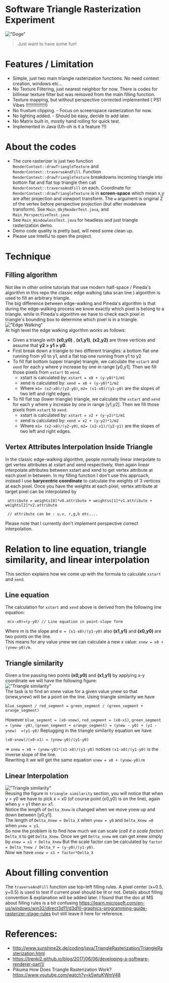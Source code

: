 # Software Triangle Rasterization Experiment
!["Doge"](doc/doge.png?raw=true "Optional Title")
>
>Just want to have some fun!  

# Features / Limitation
- Simple, just two main triangle rasterization functions. No need context creation, windows etc...  
- No Texture Filtering, just nearest neighbor for now. There is codes for billinear texture filter but was removed from the main filling function.
- Texture mapping, but without perspective corrected implemented ( PS1 Vibes !!!!!!!!!!!!!!!!)
- No frustum clipping. - Focus on screenspace rasterization for now.
- No lighting added. - Should be easy, decide to add later.
- No Matrix built in, mostly hand rolling for quick test.  
- Implemented in Java (Uh-oh is it a feature ?!)

# About the codes
- The core rasterizer is just two function `RenderContext::drawTriangleTexture` and `RenderContext::traverseAndFill`.
Function `RenderContext::drawTriangleTexture` breakdowns incoming triangle into bottom flat and flat top triangle then call `RenderContext::traverseAndFill` on each.
Coordinate for `RenderContext::drawTriangleTexture` is in **screen-space** which mean x,y are after projection and viewport transform. 
The `w` argument is original Z of the vertex before perspective projection (but after modelview transform). See `Main_ObjReaderTest.java`, and `Main_PerspectiveTest.java`
- See `Main_WindowlessTest.java` for headless and just triangle rasterization demo.
- Demo code quality is pretty bad, will need some clean up.
- Please use IntelliJ to open the project.

# Technique
## Filling algorithm
Not like in other online tutorials that use modern half-space / Pineda's algorithm
in this repo the classic edge walking (aka scan line ) algorithm is used to fill an arbitrary triangle. <br/>
The big difference between edge-walking and Pineda's algorithm is that during the edge-walking process we know exactly which pixel is belong to a triangle.
while in Pineda's algorithm we have to check each pixel in triangle's bounding box to determine which pixel is in a triangle.<br/>
!["Edge Walking"](doc/edge_walking_hilevel.png?raw=true "Edge Walking")
<br/>At high level the edge walking algorithm works as follows:

- Given a triangle with **(x0,y0)** , **(x1,y1)**, **(x2,y2)** are three vertices and assume that **y2 > y1 > y0**.
- First break down a triangle to two different triangles: a bottom flat one running from y0 to y1, and a flat top one running from y1 to y2
- To fill flat bottom (upper triangle) triangle, we calculate the `xstart` and `xend` for each y where y increase by one in range [y0,y1]. Then we fill those pixels from `xstart` to `xend`.
  - xstart is calculated by: `xstart = x0 + (y-y0)*1/m1`
  - xend is calculated by:   `xend = x0 + (y-y0)*1/m2`
  - Where `m1= (x2-x0)/(y2-y0)`,  `m2= (x1-x0)/(y1-y0)`   are the slopes of two left and right edges.
- To fill flat top (lower triangle) triangle, we calculate the `xstart` and `xend` for each y where y increase by one in range [y1,y2]. Then we fill those pixels from `xstart` to `xend`.
  - xstart is calculated by: `xstart = x2 + (y-y2)*1/m1`
  - xend is calculated by:   `xend = x2 + (y-y2)*1/m2`
  - Where `m1= (x2-x0)/(y2-y0)`,  `m2= (x2-x1)/(y2-y1)`   are the slopes of two left and right edges.   

## Vertex Attributes Interpolation Inside Triangle
In the classic edge-walking algorithm, people normally linear interpolate to get vertex attributes 
at xstart and xend respectively, then again linear interpolate attributes between xstart and xend to get vertex attribute at each pixel in between.
In my filling function I don't use this approach, instead I use **barycentric coordinate** to calculate the weights of 3 vertices at each pixel. 
Once you have the weights at each pixel, vertex attribute at target pixel can be interpolated by
```
 attribute = weights[0]*v0.attribute + weightss[1]*v1.attribute + weights[2]*v2.attribute
 
 // attribute can be : u,v, r,g,b etc....
```
Please note that I currently don't implement perspective correct interpolation.

# Relation to line equation, triangle similarity, and linear interpolation
This section explains how we come up with the formula to calculate `xstart` and `xend`. 
## Line equation
The calculation for `xstart` and `xend` above is derived from the following line equation:
```
 m(x-x0)=(y-y0) // Line equation in point-slope form
```
Where m is the slope and `m = (x1-x0)/(y1-y0)` also **(x1,y1)** and **(x0,y0)** are two points on the line.<br/> 
This means for any value ynew we can calculate a new x value: `xnew = x0 + (ynew-y0)/m`.

## Triangle similarity
Given a line passing two points **(x0,y0)** and **(x1,y1)** by applying x-y coordinate we will have the following figure:  <br/>
!["Triangle similarity"](doc/tris_similarity.png?raw=true "Triangle similarity")
<br/>
The task is to find an xnew value for a given value ynew so that (xnew,ynew) will be a point on the line. Using triangle similarity we have
```
blue_segment / red_segment = green_segment / (green_segment + orange_segment) 
```
However `blue_segment = (x0-xnew)`, `red_segment = (x0-x1)`, `green_segment = (ynew -y0)`, `(green_segment + orange_segment) = (ynew - y0) + (y1 - ynew)  =(y1-y0)`
Replugging in the triangle similarity equation we have
```
(x0-xnew)/(x0-x1) = (ynew-y0)/(y1-y0)
```
=> `xnew = x0 + (ynew-y0)*(x1-x0)/(y1-y0)`  notices `(x1-x0)/(y1-y0)` is the inverse slope of the line.<br/> 
Rewriting it we will get the same equation `xnew = x0 + (ynew-y0)/m`

## Linear Interpolation

!["Triangle similarity"](doc/tris_similarity_delta.png?raw=true "Triangle similarity")
<br/>
Reusing the figure in `triangle similarity` section, you will notice that when y = y0 we have to pick x = x0 (of course point (x0,y0) is on the line), again when y = y1 then x= x1. 
<br/>Notice the length of `Delta_Xnew` is changed when we move ynew up and down between [y0,y1].<br/> 
The length of `Delta_Xnew = Delta_X` when `ynew = y0` and `Delta_Xnew =0` when `ynew = y1`.
<br/>So now the problem is to find how much we can scale (_call it a scale factor_) `Delta_X` to get `Delta_Xnew`. Once we get `Delta_xnew` we can get xnew simply by `xnew = x1 + Delta_Xnew`
But the scale factor can be calculated by `factor = Delta_Ynew / Delta_Y = (y-y0)/(y1-y0)`. <br/>
Now we have `xnew = x1 + factor*Delta_X` 


# About filling convention
The `traverseAndFill` function use top-left filling rules. A pixel center (x+0.5, y+0.5) is used to test if current pixel should be lit or not.
Details about filling convention & explanation will be added later. 
I found that the doc at MS about filling rules is a bit confusing https://learn.microsoft.com/en-us/windows/win32/direct3d11/d3d10-graphics-programming-guide-rasterizer-stage-rules
but still leave it here for reference.

# References:
- http://www.sunshine2k.de/coding/java/TriangleRasterization/TriangleRasterization.html
- https://trenki2.github.io/blog/2017/06/06/developing-a-software-renderer-part1/
- Pikuma How Does Triangle Rasterization Work? https://www.youtube.com/watch?v=k5wtuKWmV48